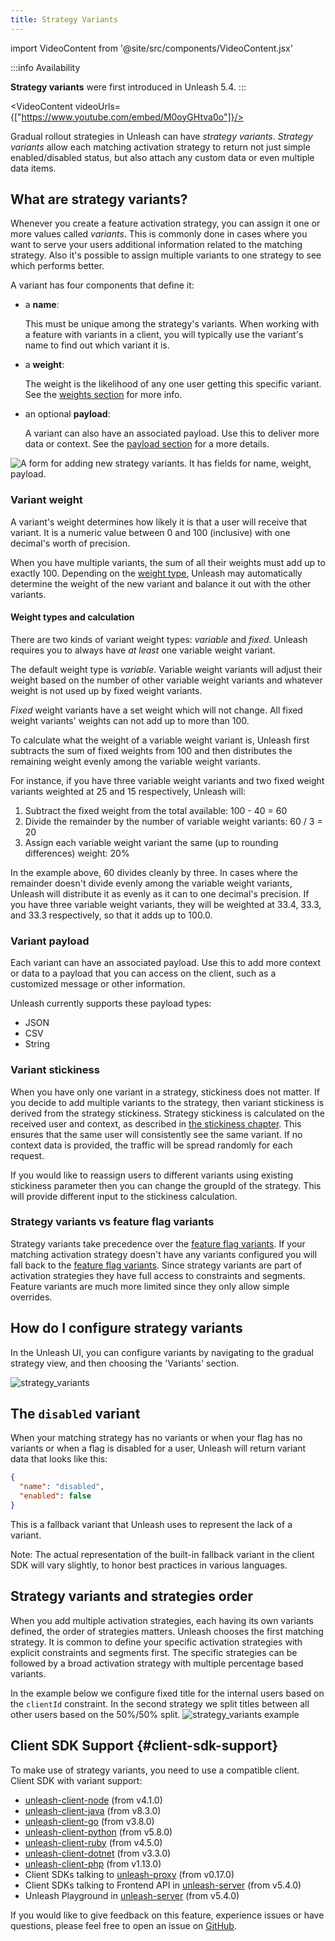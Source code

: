 ```yaml
---
title: Strategy Variants
---
```


import VideoContent from '@site/src/components/VideoContent.jsx'

:::info Availability

**Strategy variants** were first introduced in Unleash 5.4.
:::


<VideoContent videoUrls={["https://www.youtube.com/embed/M0oyGHtva0o"]}/>

Gradual rollout strategies in Unleash can have _strategy variants_. _Strategy variants_ allow each matching activation strategy to return not just simple enabled/disabled status, but
also attach any custom data or even multiple data items.

## What are strategy variants?

Whenever you create a feature activation strategy, you can assign it one or more values called _variants_.
This is commonly done in cases where you want to serve your users additional information related to the matching strategy.
Also it's possible to assign multiple variants to one strategy to see which performs better.

A variant has four components that define it:
- a **name**:

    This must be unique among the strategy's variants. When working with a feature with variants in a client, you will typically use the variant's name to find out which variant it is.

- a **weight**:

    The weight is the likelihood of any one user getting this specific variant. See the [weights section](#variant-weight) for more info.

- an optional **payload**:

    A variant can also have an associated payload. Use this to deliver more data or context. See the [payload section](#variant-payload) for a more details.


![A form for adding new strategy variants. It has fields for name, weight, payload.](/img/strategy-variant-creation-form.png 'Creating a new strategy variant')

### Variant weight

A variant's weight determines how likely it is that a user will receive that variant. It is a numeric value between 0 and 100 (inclusive) with one decimal's worth of precision.

When you have multiple variants, the sum of all their weights must add up to exactly 100. Depending on the [weight type](#weight-types), Unleash may automatically determine the weight of the new variant and balance it out with the other variants.

#### Weight types and calculation

There are two kinds of variant weight types: _variable_ and _fixed_. Unleash requires you to always have _at least_ one variable weight variant.

The default weight type is _variable_. Variable weight variants will adjust their weight based on the number of other variable weight variants and whatever weight is not used up by fixed weight variants.

_Fixed_ weight variants have a set weight which will not change. All fixed weight variants' weights can not add up to more than 100.

To calculate what the weight of a variable weight variant is, Unleash first subtracts the sum of fixed weights from 100 and then distributes the remaining weight evenly among the variable weight variants.

For instance, if you have three variable weight variants and two fixed weight variants weighted at 25 and 15 respectively, Unleash will:
1. Subtract the fixed weight from the total available: 100 - 40 = 60
2. Divide the remainder by the number of variable weight variants: 60 / 3 = 20
3. Assign each variable weight variant the same (up to rounding differences) weight: 20%

In the example above, 60 divides cleanly by three. In cases where the remainder doesn't divide evenly among the variable weight variants, Unleash will distribute it as evenly as it can to one decimal's precision. If you have three variable weight variants, they will be weighted at 33.4, 33.3, and 33.3 respectively, so that it adds up to 100.0.

### Variant payload

Each variant can have an associated payload. Use this to add more context or data to a payload that you can access on the client, such as a customized message or other information.

Unleash currently supports these payload types:

- JSON
- CSV
- String

### Variant stickiness

When you have only one variant in a strategy, stickiness does not matter. If you decide to add multiple variants to the strategy, then variant stickiness is derived from the strategy stickiness.
Strategy stickiness is calculated on the received user and context, as described in [the stickiness chapter](./stickiness.md). This ensures that the same user will consistently see the same variant. If no context data is provided, the traffic will be spread randomly for each request.

If you would like to reassign users to different variants using existing stickiness parameter then you can change the groupId of the strategy. This will provide different input to the stickiness calculation.

### Strategy variants vs feature flag variants

Strategy variants take precedence over the [feature flag variants](./feature-toggle-variants.md). If your matching activation strategy doesn't have any variants configured you will fall back to the [feature flag variants](./feature-toggle-variants.md).
Since strategy variants are part of activation strategies they have full access to constraints and segments. Feature variants are much more limited since they only allow simple overrides.

## How do I configure strategy variants

In the Unleash UI, you can configure variants by navigating to the gradual strategy view, and then choosing the 'Variants' section.

![strategy_variants](/img/strategy-variants.png 'Strategy Variants')

## The `disabled` variant

When your matching strategy has no variants or when your flag has no variants or when a flag is disabled for a user, Unleash will return variant data that looks like this:

```json
{
  "name": "disabled",
  "enabled": false
}
```

This is a fallback variant that Unleash uses to represent the lack of a variant.

Note: The actual representation of the built-in fallback variant in the client SDK will vary slightly, to honor best practices in various languages.

## Strategy variants and strategies order

When you add multiple activation strategies, each having its own variants defined, the order of strategies matters. Unleash chooses the first matching strategy.
It is common to define your specific activation strategies with explicit constraints and segments first. The specific strategies can be followed by a
broad activation strategy with multiple percentage based variants.

In the example below we configure fixed title for the internal users based on the `clientId` constraint. In the second strategy we split titles between all other users
based on the 50%/50% split.
![strategy_variants example](/img/strategy-variants-example.png 'Strategy Variants example')

## Client SDK Support {#client-sdk-support}

To make use of strategy variants, you need to use a compatible client. Client SDK with variant support:

- [unleash-client-node](https://github.com/Unleash/unleash-client-node) (from v4.1.0)
- [unleash-client-java](https://github.com/Unleash/unleash-client-java) (from v8.3.0)
- [unleash-client-go](https://github.com/Unleash/unleash-client-go) (from v3.8.0)
- [unleash-client-python](https://github.com/Unleash/unleash-client-python) (from v5.8.0)
- [unleash-client-ruby](https://github.com/Unleash/unleash-client-ruby) (from v4.5.0)
- [unleash-client-dotnet](https://github.com/Unleash/unleash-client-dotnet) (from v3.3.0)
- [unleash-client-php](https://github.com/Unleash/unleash-client-php) (from v1.13.0)
- Client SDKs talking to [unleash-proxy](https://github.com/Unleash/unleash-proxy) (from v0.17.0)
- Client SDKs talking to Frontend API in [unleash-server](https://github.com/Unleash/unleash) (from v5.4.0)
- Unleash Playground in [unleash-server](https://github.com/Unleash/unleash) (from v5.4.0)


If you would like to give feedback on this feature, experience issues or have questions, please feel free to open an issue on [GitHub](https://github.com/Unleash/unleash/).
